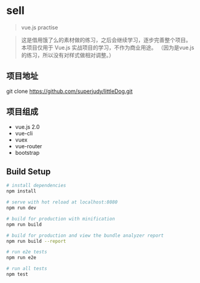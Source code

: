 # sell

> vue.js practise

> 这是借用饿了么的素材做的练习，之后会继续学习，逐步完善整个项目。
  本项目仅用于 Vue.js 实战项目的学习，不作为商业用途。
 （因为是vue.js的练习，所以没有对样式做相对调整。）

## 项目地址

git clone https://github.com/superjudy/littleDog.git

## 项目组成

* vue.js 2.0
* vue-cli
* vuex
* vue-router
* bootstrap

## Build Setup

``` bash
# install dependencies
npm install

# serve with hot reload at localhost:8080
npm run dev

# build for production with minification
npm run build

# build for production and view the bundle analyzer report
npm run build --report

# run e2e tests
npm run e2e

# run all tests
npm test
```